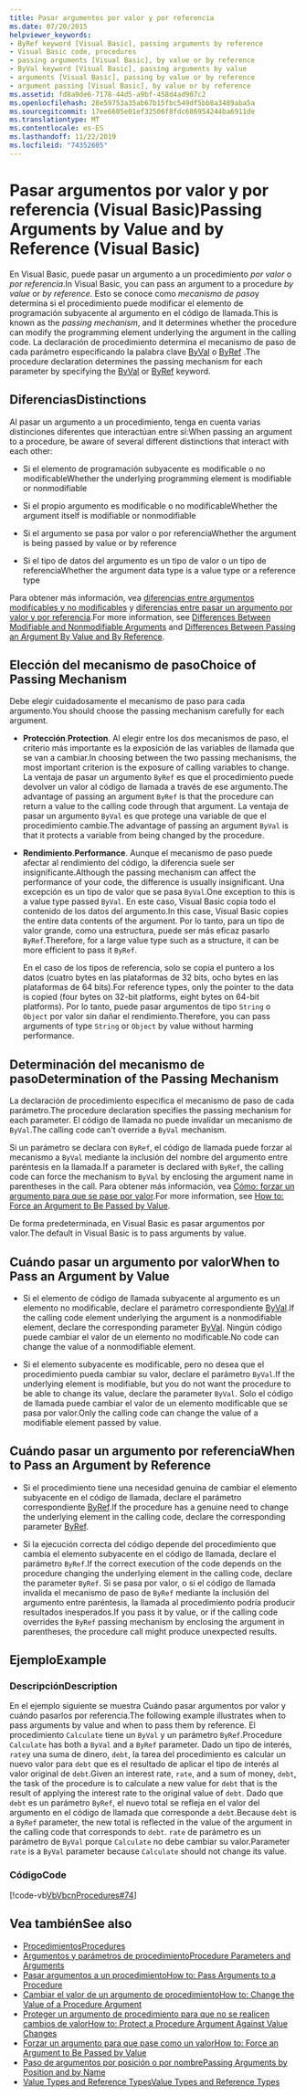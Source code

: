 ```yaml
---
title: Pasar argumentos por valor y por referencia
ms.date: 07/20/2015
helpviewer_keywords:
- ByRef keyword [Visual Basic], passing arguments by reference
- Visual Basic code, procedures
- passing arguments [Visual Basic], by value or by reference
- ByVal keyword [Visual Basic], passing arguments by value
- arguments [Visual Basic], passing by value or by reference
- argument passing [Visual Basic], by value or by reference
ms.assetid: fd8a9de6-7178-44d5-a9bf-458d4ad907c2
ms.openlocfilehash: 28e59753a35ab67b15fbc549df5bb8a3489aba5a
ms.sourcegitcommit: 17ee6605e01ef32506f8fdc686954244ba6911de
ms.translationtype: MT
ms.contentlocale: es-ES
ms.lasthandoff: 11/22/2019
ms.locfileid: "74352605"
---
```

# <a name="passing-arguments-by-value-and-by-reference-visual-basic"></a><span data-ttu-id="33d21-102">Pasar argumentos por valor y por referencia (Visual Basic)</span><span class="sxs-lookup"><span data-stu-id="33d21-102">Passing Arguments by Value and by Reference (Visual Basic)</span></span>
<span data-ttu-id="33d21-103">En Visual Basic, puede pasar un argumento a un procedimiento *por valor* o *por referencia*.</span><span class="sxs-lookup"><span data-stu-id="33d21-103">In Visual Basic, you can pass an argument to a procedure *by value* or *by reference*.</span></span> <span data-ttu-id="33d21-104">Esto se conoce como *mecanismo de paso*y determina si el procedimiento puede modificar el elemento de programación subyacente al argumento en el código de llamada.</span><span class="sxs-lookup"><span data-stu-id="33d21-104">This is known as the *passing mechanism*, and it determines whether the procedure can modify the programming element underlying the argument in the calling code.</span></span> <span data-ttu-id="33d21-105">La declaración de procedimiento determina el mecanismo de paso de cada parámetro especificando la palabra clave [ByVal](../../../../visual-basic/language-reference/modifiers/byval.md) o [ByRef](../../../../visual-basic/language-reference/modifiers/byref.md) .</span><span class="sxs-lookup"><span data-stu-id="33d21-105">The procedure declaration determines the passing mechanism for each parameter by specifying the [ByVal](../../../../visual-basic/language-reference/modifiers/byval.md) or [ByRef](../../../../visual-basic/language-reference/modifiers/byref.md) keyword.</span></span>  
  
## <a name="distinctions"></a><span data-ttu-id="33d21-106">Diferencias</span><span class="sxs-lookup"><span data-stu-id="33d21-106">Distinctions</span></span>  
 <span data-ttu-id="33d21-107">Al pasar un argumento a un procedimiento, tenga en cuenta varias distinciones diferentes que interactúan entre sí:</span><span class="sxs-lookup"><span data-stu-id="33d21-107">When passing an argument to a procedure, be aware of several different distinctions that interact with each other:</span></span>  
  
- <span data-ttu-id="33d21-108">Si el elemento de programación subyacente es modificable o no modificable</span><span class="sxs-lookup"><span data-stu-id="33d21-108">Whether the underlying programming element is modifiable or nonmodifiable</span></span>  
  
- <span data-ttu-id="33d21-109">Si el propio argumento es modificable o no modificable</span><span class="sxs-lookup"><span data-stu-id="33d21-109">Whether the argument itself is modifiable or nonmodifiable</span></span>  
  
- <span data-ttu-id="33d21-110">Si el argumento se pasa por valor o por referencia</span><span class="sxs-lookup"><span data-stu-id="33d21-110">Whether the argument is being passed by value or by reference</span></span>  
  
- <span data-ttu-id="33d21-111">Si el tipo de datos del argumento es un tipo de valor o un tipo de referencia</span><span class="sxs-lookup"><span data-stu-id="33d21-111">Whether the argument data type is a value type or a reference type</span></span>  
  
 <span data-ttu-id="33d21-112">Para obtener más información, vea [diferencias entre argumentos modificables y no modificables](./differences-between-modifiable-and-nonmodifiable-arguments.md) y [diferencias entre pasar un argumento por valor y por referencia](./differences-between-passing-an-argument-by-value-and-by-reference.md).</span><span class="sxs-lookup"><span data-stu-id="33d21-112">For more information, see [Differences Between Modifiable and Nonmodifiable Arguments](./differences-between-modifiable-and-nonmodifiable-arguments.md) and [Differences Between Passing an Argument By Value and By Reference](./differences-between-passing-an-argument-by-value-and-by-reference.md).</span></span>  
  
## <a name="choice-of-passing-mechanism"></a><span data-ttu-id="33d21-113">Elección del mecanismo de paso</span><span class="sxs-lookup"><span data-stu-id="33d21-113">Choice of Passing Mechanism</span></span>  
 <span data-ttu-id="33d21-114">Debe elegir cuidadosamente el mecanismo de paso para cada argumento.</span><span class="sxs-lookup"><span data-stu-id="33d21-114">You should choose the passing mechanism carefully for each argument.</span></span>  
  
- <span data-ttu-id="33d21-115">**Protección**.</span><span class="sxs-lookup"><span data-stu-id="33d21-115">**Protection**.</span></span> <span data-ttu-id="33d21-116">Al elegir entre los dos mecanismos de paso, el criterio más importante es la exposición de las variables de llamada que se van a cambiar.</span><span class="sxs-lookup"><span data-stu-id="33d21-116">In choosing between the two passing mechanisms, the most important criterion is the exposure of calling variables to change.</span></span> <span data-ttu-id="33d21-117">La ventaja de pasar un argumento `ByRef` es que el procedimiento puede devolver un valor al código de llamada a través de ese argumento.</span><span class="sxs-lookup"><span data-stu-id="33d21-117">The advantage of passing an argument `ByRef` is that the procedure can return a value to the calling code through that argument.</span></span> <span data-ttu-id="33d21-118">La ventaja de pasar un argumento `ByVal` es que protege una variable de que el procedimiento cambie.</span><span class="sxs-lookup"><span data-stu-id="33d21-118">The advantage of passing an argument `ByVal` is that it protects a variable from being changed by the procedure.</span></span>  
  
- <span data-ttu-id="33d21-119">**Rendimiento**.</span><span class="sxs-lookup"><span data-stu-id="33d21-119">**Performance**.</span></span> <span data-ttu-id="33d21-120">Aunque el mecanismo de paso puede afectar al rendimiento del código, la diferencia suele ser insignificante.</span><span class="sxs-lookup"><span data-stu-id="33d21-120">Although the passing mechanism can affect the performance of your code, the difference is usually insignificant.</span></span> <span data-ttu-id="33d21-121">Una excepción es un tipo de valor que se pasa `ByVal`.</span><span class="sxs-lookup"><span data-stu-id="33d21-121">One exception to this is a value type passed `ByVal`.</span></span> <span data-ttu-id="33d21-122">En este caso, Visual Basic copia todo el contenido de los datos del argumento.</span><span class="sxs-lookup"><span data-stu-id="33d21-122">In this case, Visual Basic copies the entire data contents of the argument.</span></span> <span data-ttu-id="33d21-123">Por lo tanto, para un tipo de valor grande, como una estructura, puede ser más eficaz pasarlo `ByRef`.</span><span class="sxs-lookup"><span data-stu-id="33d21-123">Therefore, for a large value type such as a structure, it can be more efficient to pass it `ByRef`.</span></span>  
  
     <span data-ttu-id="33d21-124">En el caso de los tipos de referencia, solo se copia el puntero a los datos (cuatro bytes en las plataformas de 32 bits, ocho bytes en las plataformas de 64 bits).</span><span class="sxs-lookup"><span data-stu-id="33d21-124">For reference types, only the pointer to the data is copied (four bytes on 32-bit platforms, eight bytes on 64-bit platforms).</span></span> <span data-ttu-id="33d21-125">Por lo tanto, puede pasar argumentos de tipo `String` o `Object` por valor sin dañar el rendimiento.</span><span class="sxs-lookup"><span data-stu-id="33d21-125">Therefore, you can pass arguments of type `String` or `Object` by value without harming performance.</span></span>  
  
## <a name="determination-of-the-passing-mechanism"></a><span data-ttu-id="33d21-126">Determinación del mecanismo de paso</span><span class="sxs-lookup"><span data-stu-id="33d21-126">Determination of the Passing Mechanism</span></span>  
 <span data-ttu-id="33d21-127">La declaración de procedimiento especifica el mecanismo de paso de cada parámetro.</span><span class="sxs-lookup"><span data-stu-id="33d21-127">The procedure declaration specifies the passing mechanism for each parameter.</span></span> <span data-ttu-id="33d21-128">El código de llamada no puede invalidar un mecanismo de `ByVal`.</span><span class="sxs-lookup"><span data-stu-id="33d21-128">The calling code can't override a `ByVal` mechanism.</span></span>  
  
 <span data-ttu-id="33d21-129">Si un parámetro se declara con `ByRef`, el código de llamada puede forzar al mecanismo a `ByVal` mediante la inclusión del nombre del argumento entre paréntesis en la llamada.</span><span class="sxs-lookup"><span data-stu-id="33d21-129">If a parameter is declared with `ByRef`, the calling code can force the mechanism to `ByVal` by enclosing the argument name in parentheses in the call.</span></span> <span data-ttu-id="33d21-130">Para obtener más información, vea [Cómo: forzar un argumento para que se pase por valor](./how-to-force-an-argument-to-be-passed-by-value.md).</span><span class="sxs-lookup"><span data-stu-id="33d21-130">For more information, see [How to: Force an Argument to Be Passed by Value](./how-to-force-an-argument-to-be-passed-by-value.md).</span></span>  
  
 <span data-ttu-id="33d21-131">De forma predeterminada, en Visual Basic es pasar argumentos por valor.</span><span class="sxs-lookup"><span data-stu-id="33d21-131">The default in Visual Basic is to pass arguments by value.</span></span>  
  
## <a name="when-to-pass-an-argument-by-value"></a><span data-ttu-id="33d21-132">Cuándo pasar un argumento por valor</span><span class="sxs-lookup"><span data-stu-id="33d21-132">When to Pass an Argument by Value</span></span>  
  
- <span data-ttu-id="33d21-133">Si el elemento de código de llamada subyacente al argumento es un elemento no modificable, declare el parámetro correspondiente [ByVal](../../../../visual-basic/language-reference/modifiers/byval.md).</span><span class="sxs-lookup"><span data-stu-id="33d21-133">If the calling code element underlying the argument is a nonmodifiable element, declare the corresponding parameter [ByVal](../../../../visual-basic/language-reference/modifiers/byval.md).</span></span> <span data-ttu-id="33d21-134">Ningún código puede cambiar el valor de un elemento no modificable.</span><span class="sxs-lookup"><span data-stu-id="33d21-134">No code can change the value of a nonmodifiable element.</span></span>  
  
- <span data-ttu-id="33d21-135">Si el elemento subyacente es modificable, pero no desea que el procedimiento pueda cambiar su valor, declare el parámetro `ByVal`.</span><span class="sxs-lookup"><span data-stu-id="33d21-135">If the underlying element is modifiable, but you do not want the procedure to be able to change its value, declare the parameter `ByVal`.</span></span> <span data-ttu-id="33d21-136">Solo el código de llamada puede cambiar el valor de un elemento modificable que se pasa por valor.</span><span class="sxs-lookup"><span data-stu-id="33d21-136">Only the calling code can change the value of a modifiable element passed by value.</span></span>  
  
## <a name="when-to-pass-an-argument-by-reference"></a><span data-ttu-id="33d21-137">Cuándo pasar un argumento por referencia</span><span class="sxs-lookup"><span data-stu-id="33d21-137">When to Pass an Argument by Reference</span></span>  
  
- <span data-ttu-id="33d21-138">Si el procedimiento tiene una necesidad genuina de cambiar el elemento subyacente en el código de llamada, declare el parámetro correspondiente [ByRef](../../../../visual-basic/language-reference/modifiers/byref.md).</span><span class="sxs-lookup"><span data-stu-id="33d21-138">If the procedure has a genuine need to change the underlying element in the calling code, declare the corresponding parameter [ByRef](../../../../visual-basic/language-reference/modifiers/byref.md).</span></span>  
  
- <span data-ttu-id="33d21-139">Si la ejecución correcta del código depende del procedimiento que cambia el elemento subyacente en el código de llamada, declare el parámetro `ByRef`.</span><span class="sxs-lookup"><span data-stu-id="33d21-139">If the correct execution of the code depends on the procedure changing the underlying element in the calling code, declare the parameter `ByRef`.</span></span> <span data-ttu-id="33d21-140">Si se pasa por valor, o si el código de llamada invalida el mecanismo de paso de `ByRef` mediante la inclusión del argumento entre paréntesis, la llamada al procedimiento podría producir resultados inesperados.</span><span class="sxs-lookup"><span data-stu-id="33d21-140">If you pass it by value, or if the calling code overrides the `ByRef` passing mechanism by enclosing the argument in parentheses, the procedure call might produce unexpected results.</span></span>  
  
## <a name="example"></a><span data-ttu-id="33d21-141">Ejemplo</span><span class="sxs-lookup"><span data-stu-id="33d21-141">Example</span></span>  
  
### <a name="description"></a><span data-ttu-id="33d21-142">Descripción</span><span class="sxs-lookup"><span data-stu-id="33d21-142">Description</span></span>  
 <span data-ttu-id="33d21-143">En el ejemplo siguiente se muestra Cuándo pasar argumentos por valor y cuándo pasarlos por referencia.</span><span class="sxs-lookup"><span data-stu-id="33d21-143">The following example illustrates when to pass arguments by value and when to pass them by reference.</span></span> <span data-ttu-id="33d21-144">El procedimiento `Calculate` tiene un `ByVal` y un parámetro `ByRef`.</span><span class="sxs-lookup"><span data-stu-id="33d21-144">Procedure `Calculate` has both a `ByVal` and a `ByRef` parameter.</span></span> <span data-ttu-id="33d21-145">Dado un tipo de interés, `rate`y una suma de dinero, `debt`, la tarea del procedimiento es calcular un nuevo valor para `debt` que es el resultado de aplicar el tipo de interés al valor original de `debt`.</span><span class="sxs-lookup"><span data-stu-id="33d21-145">Given an interest rate, `rate`, and a sum of money, `debt`, the task of the procedure is to calculate a new value for `debt` that is the result of applying the interest rate to the original value of `debt`.</span></span> <span data-ttu-id="33d21-146">Dado que `debt` es un parámetro `ByRef`, el nuevo total se refleja en el valor del argumento en el código de llamada que corresponde a `debt`.</span><span class="sxs-lookup"><span data-stu-id="33d21-146">Because `debt` is a `ByRef` parameter, the new total is reflected in the value of the argument in the calling code that corresponds to `debt`.</span></span> <span data-ttu-id="33d21-147">`rate` de parámetro es un parámetro de `ByVal` porque `Calculate` no debe cambiar su valor.</span><span class="sxs-lookup"><span data-stu-id="33d21-147">Parameter `rate` is a `ByVal` parameter because `Calculate` should not change its value.</span></span>  
  
### <a name="code"></a><span data-ttu-id="33d21-148">Código</span><span class="sxs-lookup"><span data-stu-id="33d21-148">Code</span></span>  
 [!code-vb[VbVbcnProcedures#74](~/samples/snippets/visualbasic/VS_Snippets_VBCSharp/VbVbcnProcedures/VB/Class2.vb#74)]  
  
## <a name="see-also"></a><span data-ttu-id="33d21-149">Vea también</span><span class="sxs-lookup"><span data-stu-id="33d21-149">See also</span></span>

- [<span data-ttu-id="33d21-150">Procedimientos</span><span class="sxs-lookup"><span data-stu-id="33d21-150">Procedures</span></span>](./index.md)
- [<span data-ttu-id="33d21-151">Argumentos y parámetros de procedimiento</span><span class="sxs-lookup"><span data-stu-id="33d21-151">Procedure Parameters and Arguments</span></span>](./procedure-parameters-and-arguments.md)
- [<span data-ttu-id="33d21-152">Pasar argumentos a un procedimiento</span><span class="sxs-lookup"><span data-stu-id="33d21-152">How to: Pass Arguments to a Procedure</span></span>](./how-to-pass-arguments-to-a-procedure.md)
- [<span data-ttu-id="33d21-153">Cambiar el valor de un argumento de procedimiento</span><span class="sxs-lookup"><span data-stu-id="33d21-153">How to: Change the Value of a Procedure Argument</span></span>](./how-to-change-the-value-of-a-procedure-argument.md)
- [<span data-ttu-id="33d21-154">Proteger un argumento de procedimiento para que no se realicen cambios de valor</span><span class="sxs-lookup"><span data-stu-id="33d21-154">How to: Protect a Procedure Argument Against Value Changes</span></span>](./how-to-protect-a-procedure-argument-against-value-changes.md)
- [<span data-ttu-id="33d21-155">Forzar un argumento para que pase como un valor</span><span class="sxs-lookup"><span data-stu-id="33d21-155">How to: Force an Argument to Be Passed by Value</span></span>](./how-to-force-an-argument-to-be-passed-by-value.md)
- [<span data-ttu-id="33d21-156">Paso de argumentos por posición o por nombre</span><span class="sxs-lookup"><span data-stu-id="33d21-156">Passing Arguments by Position and by Name</span></span>](./passing-arguments-by-position-and-by-name.md)
- [<span data-ttu-id="33d21-157">Value Types and Reference Types</span><span class="sxs-lookup"><span data-stu-id="33d21-157">Value Types and Reference Types</span></span>](../../../../visual-basic/programming-guide/language-features/data-types/value-types-and-reference-types.md)
